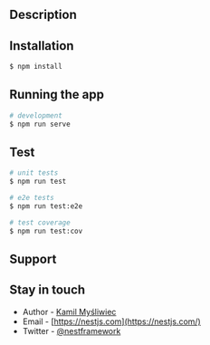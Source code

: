## Description

## Installation

```bash
$ npm install
```

## Running the app

```bash
# development
$ npm run serve
```

## Test

```bash
# unit tests
$ npm run test

# e2e tests
$ npm run test:e2e

# test coverage
$ npm run test:cov
```

## Support


## Stay in touch

- Author - [Kamil Myśliwiec](https://kamilmysliwiec.com)
- Email - [https://nestjs.com](https://nestjs.com/)
- Twitter - [@nestframework](https://twitter.com/nestframework)
